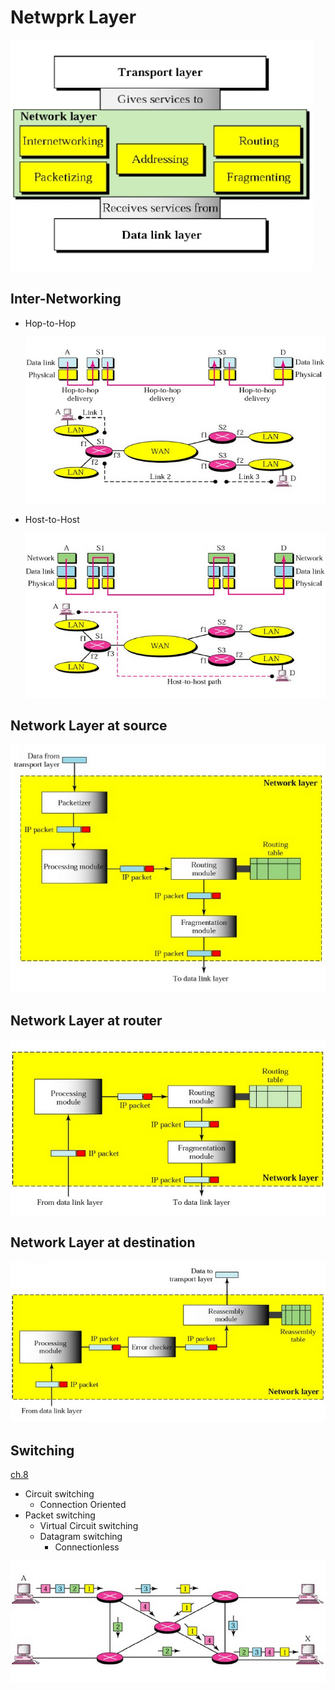 # Netwprk Layer
![](fig/network-layer.png)

## Inter-Networking
- Hop-to-Hop

    ![](fig/hop2hop.png)

- Host-to-Host

    ![](fig/host2host.png)

## Network Layer at source
![](fig/network-layer-source.png)

## Network Layer at router
![](fig/network-layer-router.png)

## Network Layer at destination
![](fig/network-layer-destination.png)

## Switching
[ch.8](https://github.com/cnchenpu/data-comm/blob/master/17_data-comm_switch.md#switching)

- Circuit switching
    + Connection Oriented
- Packet switching
    + Virtual Circuit switching
    + Datagram switching
        + Connectionless

![](fig/datagram-switching.png)

